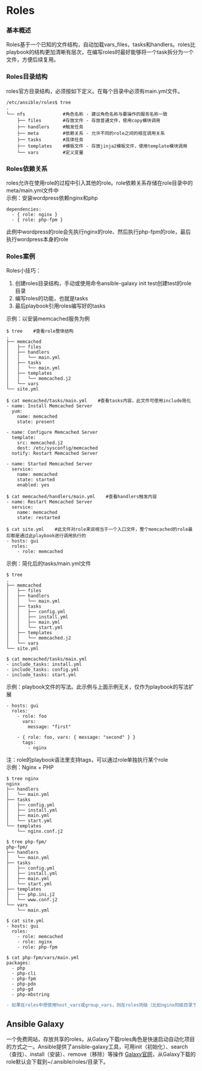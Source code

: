 Roles
=====

### 基本概述
Roles基于一个已知的文件结构，自动加载vars_files，tasks和handlers。roles比playbook的结构更加清晰有层次，在编写roles时最好能够将一个task拆分为一个文件，方便后续复用。

### Roles目录结构
roles官方目录结构，必须按如下定义。在每个目录中必须有main.yml文件。
```shell
/etc/ansible/roles$ tree
.
└── nfs              #角色名称 - 建议角色名称与要操作的服务名称一致
    ├── files 		 #存放文件 - 存放普通文件，使用copy模块调用
    ├── handlers	 #触发任务
    ├── meta 		 #依赖关系 - 允许不同的role之间的相互调用关系
    ├── tasks		 #具体任务
    ├── templates	 #模板文件 - 存放jinja2模板文件，使用template模块调用
    └── vars 		 #定义变量
```

### Roles依赖关系
roles允许在使用role的过程中引入其他的role。role依赖关系存储在role目录中的meta/main.yml文件中<br />
示例：安装wordpress依赖nginx和php
```shell
dependencies:
  - { role: nginx }
  - { role: php-fpm }
```
此例中wordpress的role会先执行nginx的role、然后执行php-fpm的role，最后执行wordpress本身的role

### Roles案例
Roles小技巧：
1. 创建roles目录结构，手动或使用命令ansible-galaxy init test创建test的role目录
2. 编写roles的功能，也就是tasks
3. 最后playbook引用roles编写好的tasks

示例：以安装memcached服务为例
```shell
$ tree    #查看role整体结构
.
├── memcached
│   ├── files
│   ├── handlers
│   │   └── main.yml
│   ├── tasks
│   │   └── main.yml
│   ├── templates
│   │   └── memcached.j2
│   └── vars
└── site.yml

$ cat memcached/tasks/main.yml    #查看tasks内容，此文件可使用include简化
- name: Install Memcached Server
  yum: 
    name: memcached
    state: present

- name: Configure Memcached Server
  template: 
    src: memcached.j2
    dest: /etc/sysconfig/memcached
  notify: Restart Memcached Server

- name: Started Memcached Server
  service: 
    name: memcached
    state: started
    enabled: yes

$ cat memcached/handlers/main.yml    #查看handlers触发内容
- name: Restart Memcached Server
  service: 
    name: memcached
    state: restarted

$ cat site.yml    #此文件对role来说相当于一个入口文件，整个memcached的role最后都是通过此playbook进行调用执行的
- hosts: gui
  roles: 
    - role: memcached
```

示例：简化后的tasks/main.yml文件
```shell
$ tree 
.
├── memcached
│   ├── files
│   ├── handlers
│   │   └── main.yml
│   ├── tasks
│   │   ├── config.yml
│   │   ├── install.yml
│   │   ├── main.yml
│   │   └── start.yml
│   ├── templates
│   │   └── memcached.j2
│   └── vars
└── site.yml

$ cat memcached/tasks/main.yml 
- include_tasks: install.yml
- include_tasks: config.yml
- include_tasks: start.yml
```

示例：playbook文件的写法。此示例与上面示例无关，仅作为playbook的写法扩展
```shell
- hosts: gui
  roles:
    - role: foo
      vars:
        message: "first"

    - { role: foo, vars: { message: "second" } }
      tags: 
      	- nginx
```
注：role的playbook语法里支持tags，可以通过role单独执行某个role<br />
示例：Nginx + PHP
```shell
$ tree nginx
nginx
├── handlers
│   └── main.yml
├── tasks
│   ├── config.yml
│   ├── install.yml
│   ├── main.yml
│   └── start.yml
└── templates
    └── nginx.conf.j2

$ tree php-fpm/
php-fpm/
├── handlers
│   └── main.yml
├── tasks
│   ├── config.yml
│   ├── install.yml
│   ├── main.yml
│   └── start.yml
├── templates
│   ├── php.ini.j2
│   └── www.conf.j2
└── vars
    └── main.yml

$ cat site.yml 
- hosts: gui
  roles: 
    - role: memcached
    - role: nginx
    - role: php-fpm

$ cat php-fpm/vars/main.yml 
packages: 
  - php
  - php-cli
  - php-fpm
  - php-pdo
  - php-gd
  - php-mbstring
```
```diff
- 如果在roles中想使用host_vars或group_vars，则在roles同级（比如nginx同级目录下）目录下创建host_vars或group_vars目录即可
```

Ansible Galaxy
--------------
一个免费网站，存放共享的roles，从Galaxy下载roles角色是快速启动自动化项目的方式之一。Ansible提供了ansible-galaxy工具，可用init（初始化）、search（查找）、install（安装）、remove（移除）等操作
[Galaxy官网](galaxy.ansible.com)，从Galaxy下载的role默认会下载到~/.ansible/roles/目录下。
